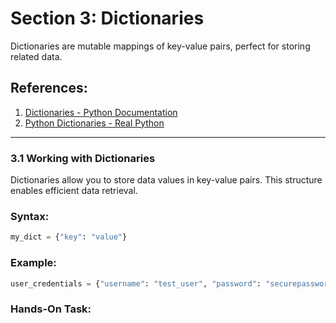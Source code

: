 # Section 3: Dictionaries

Dictionaries are mutable mappings of key-value pairs, perfect for storing related data.


## References:

1. [Dictionaries - Python Documentation](https://docs.python.org/3/tutorial/datastructures.html#dictionaries)
2. [Python Dictionaries - Real Python](https://realpython.com/python-dicts/)

---


### 3.1 Working with Dictionaries

Dictionaries allow you to store data values in key-value pairs. This structure enables efficient data retrieval.


### Syntax:

```python
my_dict = {"key": "value"}
```


### Example:

```python
user_credentials = {"username": "test_user", "password": "securepassword123"}
```


### Hands-On Task:
